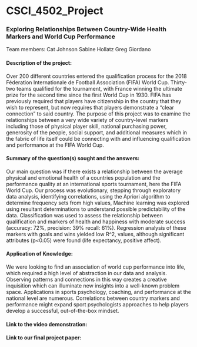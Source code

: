 # CSCI_4502_Project

### Exploring Relationships Between Country-Wide Health Markers and World Cup Performance

Team members: 
    Cat Johnson
    Sabine Hollatz
    Greg Giordano

#### Description of the project: 
Over 200 different countries entered the qualification process for the 2018 Féderation Internationale de Football Association (FIFA) World Cup. Thirty-two teams qualified for the tournament, with France winning the ultimate prize for the second time since the first World Cup in 1930. FIFA has previously required that players have citizenship in the country that they wish to represent, but now requires that players demonstrate a “clear connection” to said country. The purpose of this project was to examine the relationships between a very wide variety of country-level markers including those of physical player skill, national purchasing power, generosity of the people, social support, and additional measures which in the fabric of life itself could be connecting with and influencing qualification and performance at the FIFA World Cup.

#### Summary of the question(s) sought and the answers:
Our main question was if there exists a relationship between the average physical and emotional health of a countries population and the performance quality at an international sports tournament, here the FIFA World Cup. Our process was evolutionary, stepping through exploratory data analysis, identifying correlations, using the Apriori algorithm to determine frequency sets from high values, Machine learning was explored using resultant determinations to understand possible predictability of the data.
Classification was used to assess the relationship between qualification and markers of health and happiness with moderate success (accuracy: 72%, precision: 39% recall: 61%). Regression analysis of these markers with goals and wins yielded low R^2, values, although significant attributes (p<0.05) were found (life expectancy, positive affect). 

#### Application of Knowledge:
We were looking to find an association of world cup performance into life, which required a high level of abstraction in our data and analysis. Observing patterns and connections in this way creates a creative inquisition which can illuminate new insights into a well-known problem space. Applications in sports psychology, coaching, and performance at the national level are numerous. Correlations between country markers and performance might expand sport psychologists approaches to help players develop a successful, out-of-the-box mindset.

#### Link to the video demonstration:

#### Link to our final project paper:
